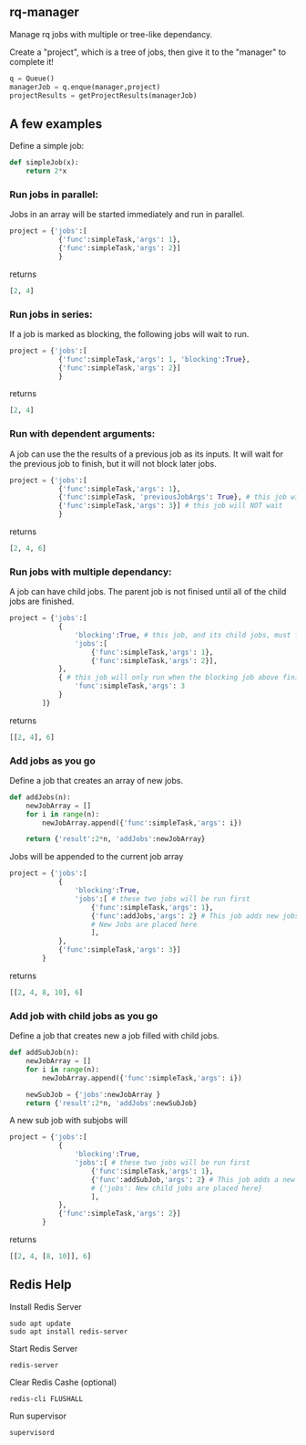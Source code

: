 
## rq-manager
Manage rq jobs with multiple or tree-like dependancy.

Create a "project", which is a tree of jobs, then give it to the "manager" to complete it!

```python
q = Queue() 
managerJob = q.enque(manager,project)
projectResults = getProjectResults(managerJob)
```

## A few examples
Define a simple job:
```python
def simpleJob(x):
    return 2*x
```

### Run jobs in parallel:
Jobs in an array will be started immediately and run in parallel.
```Python
project = {'jobs':[
            {'func':simpleTask,'args': 1},
            {'func':simpleTask,'args': 2}]
            }
```
returns
```python
[2, 4]

```

### Run jobs in series:
If a job is marked as blocking, the following jobs will wait to run.
```Python
project = {'jobs':[
            {'func':simpleTask,'args': 1, 'blocking':True},
            {'func':simpleTask,'args': 2}]
            }
```
returns
```python
[2, 4]

```

### Run with dependent arguments:
A job can use the the results of a previous job as its inputs. It will wait for the previous job to finish, but it will not block later jobs.
```Python
project = {'jobs':[
            {'func':simpleTask,'args': 1},
            {'func':simpleTask, 'previousJobArgs': True}, # this job will wait
            {'func':simpleTask,'args': 3}] # this job will NOT wait
            }
```
returns
```python
[2, 4, 6]

```

### Run jobs with multiple dependancy:
A job can have child jobs. The parent job is not finised until all of the child jobs are finished. 
```Python
project = {'jobs':[
            {
                'blocking':True, # this job, and its child jobs, must finished before moving on.
                'jobs':[ 
                    {'func':simpleTask,'args': 1},
                    {'func':simpleTask,'args': 2}],
            },
            { # this job will only run when the blocking job above finishes.
                'func':simpleTask,'args': 3
            }
        ]}
```
returns
```python
[[2, 4], 6]

```

### Add jobs as you go
Define a job that creates an array of new jobs.
```Python
def addJobs(n):
    newJobArray = []
    for i in range(n):
        newJobArray.append({'func':simpleTask,'args': i})

    return {'result':2*n, 'addJobs':newJobArray}
```
Jobs will be appended to the current job array
```Python
project = {'jobs':[
            {
                'blocking':True, 
                'jobs':[ # these two jobs will be run first
                    {'func':simpleTask,'args': 1},
                    {'func':addJobs,'args': 2} # This job adds new jobs
                    # New Jobs are placed here
                    ], 
            },
            {'func':simpleTask,'args': 3}]
        }
```
returns
```python
[[2, 4, 8, 10], 6]

```

### Add job with child jobs as you go
Define a job that creates new a job filled with child jobs.
```Python
def addSubJob(n):
    newJobArray = []
    for i in range(n):
        newJobArray.append({'func':simpleTask,'args': i})

    newSubJob = {'jobs':newJobArray }
    return {'result':2*n, 'addJobs':newSubJob}
```
A new sub job with subjobs will 
```Python
project = {'jobs':[
            {
                'blocking':True, 
                'jobs':[ # these two jobs will be run first
                    {'func':simpleTask,'args': 1},
                    {'func':addSubJob,'args': 2} # This job adds a new job with child jobs
                    # {'jobs': New child jobs are placed here}
                    ], 
            },
            {'func':simpleTask,'args': 2}]
        }
```
returns
```python
[[2, 4, [8, 10]], 6]

```

## Redis Help
Install Redis Server
```
sudo apt update
sudo apt install redis-server
```

Start Redis Server
```
redis-server
```

Clear Redis Cashe (optional)
```
redis-cli FLUSHALL
```

Run supervisor
```
supervisord
```
